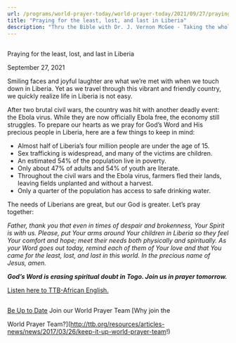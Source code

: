 ```yaml
---
url: /programs/world-prayer-today/world-prayer-today/2021/09/27/praying-for-the-least-lost-and-last-in-liberia
title: "Praying for the least, lost, and last in Liberia"
description: "Thru the Bible with Dr. J. Vernon McGee - Taking the whole Word to the whole world"
---
```







## 
 Praying for the least, lost, and last in Liberia


September 27, 2021




Smiling faces and joyful laughter are what we’re met with when we touch down in Liberia. Yet as we travel through this vibrant and friendly country, we quickly realize life in Liberia is not easy.  

 After two brutal civil wars, the country was hit with another deadly event: the Ebola virus. While they are now officially Ebola free, the economy still struggles. To prepare our hearts as we pray for God’s Word and His precious people in Liberia, here are a few things to keep in mind:

 * Almost half of Liberia’s four million people are under the age of 15.
* Sex trafficking is widespread, and many of the victims are children.
* An estimated 54% of the population live in poverty.
* Only about 47% of adults and 54% of youth are literate.
* Throughout the civil wars and the Ebola virus, farmers fled their lands, leaving fields unplanted and without a harvest.
* Only a quarter of the population has access to safe drinking water.

The needs of Liberians are great, but our God is greater. Let’s pray together: 

 *Father, thank you that even in times of despair and brokenness, Your Spirit is with us. Please, put Your arms around Your children in Liberia so they feel Your comfort and hope; meet their needs both physically and spiritually. As your Word goes out today, remind each of them of Your love and that You came for the least, lost, and last in this world. In the precious name of Jesus, amen.*

***God’s Word is erasing spiritual doubt in Togo. Join us in prayer tomorrow.***

[Listen here to TTB-African English.](https://ttb.twr.org/home/day,0337/language,ENG-AFR)







## 




[Be Up to Date](http://feeds.feedburner.com/WorldPrayerToday "World Prayer Today RSS Feed")
Join our World Prayer Team
[Why join the  

World Prayer Team?](http://ttb.org/resources/articles-news/news/2017/03/26/keep-it-up-world-prayer-team!)




